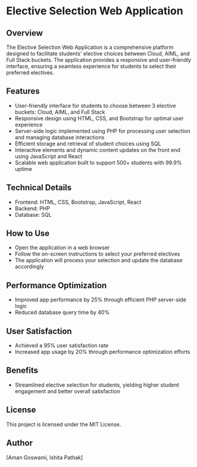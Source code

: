Elective Selection Web Application
=====================================

**Overview**
-----------

The Elective Selection Web Application is a comprehensive platform designed to facilitate students' elective choices between Cloud, AIML, and Full Stack buckets. The application provides a responsive and user-friendly interface, ensuring a seamless experience for students to select their preferred electives.

**Features**
--------

* User-friendly interface for students to choose between 3 elective buckets: Cloud, AIML, and Full Stack
* Responsive design using HTML, CSS, and Bootstrap for optimal user experience
* Server-side logic implemented using PHP for processing user selection and managing database interactions
* Efficient storage and retrieval of student choices using SQL
* Interactive elements and dynamic content updates on the front end using JavaScript and React
* Scalable web application built to support 500+ students with 99.9% uptime

**Technical Details**
------------------

* Frontend: HTML, CSS, Bootstrap, JavaScript, React
* Backend: PHP
* Database: SQL

**How to Use**
-------------

* Open the application in a web browser
* Follow the on-screen instructions to select your preferred electives
* The application will process your selection and update the database accordingly

**Performance Optimization**
-------------------------

* Improved app performance by 25% through efficient PHP server-side logic
* Reduced database query time by 40%

**User  Satisfaction**
------------------

* Achieved a 95% user satisfaction rate
* Increased app usage by 20% through performance optimization efforts

**Benefits**
---------

* Streamlined elective selection for students, yielding higher student engagement and better overall satisfaction

**License**
---------

This project is licensed under the MIT License.

**Author**
---------

[Aman Goswami, Ishita Pathak]
